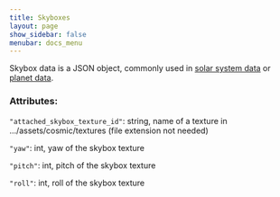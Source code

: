 ```yaml
---
title: Skyboxes
layout: page
show_sidebar: false
menubar: docs_menu
---
```


Skybox data is a JSON object, commonly used in [solar system data](/addonsupport/solarsystems) or [planet data](/addonsupport/planets).

### Attributes:

`"attached_skybox_texture_id"`: string, name of a texture in …/assets/cosmic/textures (file extension not needed)

`"yaw"`: int, yaw of the skybox texture

`"pitch"`: int, pitch of the skybox texture

`"roll"`: int, roll of the skybox texture


